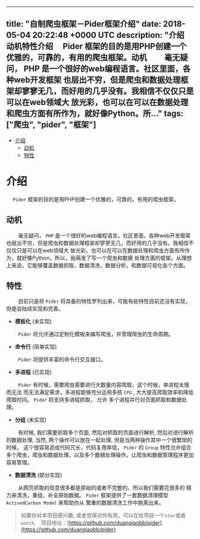 
---
title: "自制爬虫框架－Pider框架介绍"
date: 2018-05-04 20:22:48 +0000 UTC
description: "介绍 动机特性介绍   Pider 框架的目的是用PHP创建一个优雅的，可靠的，有用的爬虫框架。动机     毫无疑问， PHP 是一个很好的web编程语言。社区里面，各种web开发框架 也层出不穷，但是爬虫和数据处理框架却寥寥无几，而好用的几乎没有。我相信不仅仅只是可以在web领域大 放光彩，也可以在可以在数据处理和爬虫方面有所作为，就好像Python。所..."
tags: ["爬虫", "pider", "框架"]
---
- [介绍](#orgc674630)
  - [动机](#org2e6c7da)
  - [特性](#org0aa890c)


<a id="orgc674630"></a>

# 介绍

&ensp;&ensp; `Pider` 框架的目的是用PHP创建一个优雅的，可靠的，有用的爬虫框架。


<a id="org2e6c7da"></a>

## 动机

&ensp;&ensp;&ensp;&ensp; 毫无疑问， `PHP` 是一个很好的web编程语言。社区里面，各种web开发框架 也层出不穷，但是爬虫和数据处理框架却寥寥无几，而好用的几乎没有。我相信不仅仅只是可以在web领域大 放光彩，也可以在可以在数据处理和爬虫方面有所作为，就好像Python。所以，我萌发了写一个爬虫和数据 处理方面的框架。从理想上来说，它能够覆盖数据抓取，数据清洗，数据分析，和数据可视化各个方面。


<a id="org0aa890c"></a>

## 特性

&ensp;&ensp;&ensp;&ensp; 目前只是将 `Pider` 将具备的特性罗列出来，可能有些特性目前还没有实现， 但是会陆续实现和完善。

-   **模板化** (未实现)

&ensp;&ensp;&ensp;&ensp; `Pider` 将允许通过定制化模板来编写爬虫，并管理爬虫的生命周期。

-   **命令行** (简单实现)

&ensp;&ensp;&ensp;&ensp; `Pider` 将提供丰富的命令行交互接口。

-   **多进程** (已实现)

&ensp;&ensp;&ensp;&ensp; `Pider` 有时候，需要爬虫需要进行大数量内容爬取，这个时候，单进程太慢而无法 而无法满足需求，多进程能够充分运用多核 `CPU` , 大大提高爬取效率和降低爬取时间。 `Pider` 将支持多进程抓取， 允许 多个进程并行对页面抓取和数据处理。

-   **分组** (未实现)

&ensp;&ensp;&ensp;&ensp; 有时候, 我们需要抓取多个页面, 然后对抓取的页面进行解析, 然后对进行解析的数据处理, 当然, 两个操作可以放在一起处理, 但是当两种操作其中一个很繁琐的时候， 这个很容易造成代码冗长，代码复用率低， `Pider` 的 `Group` 特性允许组合多个爬虫，爬虫和数据处理，以及多个数据处理操作。让爬虫和数据管理程序更加容易管理。

-   **数据清洗** (部分实现)

&ensp;&ensp;&ensp;&ensp; 从网页抓取的信息很多都是原始的或者不完整的。所以我们需要花很多的 精力来清洗，重组，补全原始数据。 `Pider` 框架提供了一套数据清理模型 `ActivedCarbon Model` 来帮助你从 繁重的数据清洗工作中脱离出来。


> 如果你对本项目感兴趣, 或者觉得对你有用，可以在给项目一个`star`或者`watch`,　项目地址：[https://github.com/duanqiaobb/pider](https://github.com/duanqiaobb/pider)
